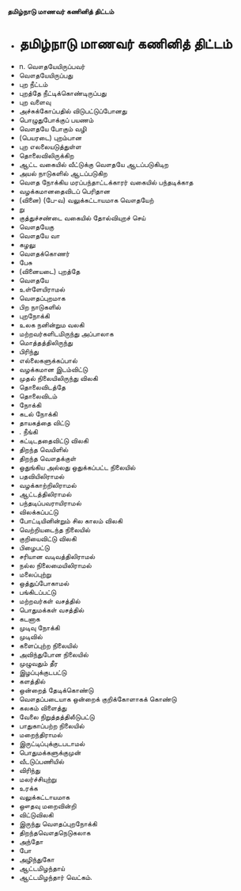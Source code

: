 **தமிழ்நாடு மாணவர் கணினித் திட்டம்**
- # தமிழ்நாடு மாணவர் கணினித் திட்டம்
- n. வௌதயேயிருப்பவர்
- வௌதயேயிருப்பது
- புற நீட்டம்
- புறத்தே நீட்டிக்கொண்டிருப்பது
- புற வளைவு
- அச்சுக்கோப்பதில் விடுபட்டுப்போனது
- பொழுதுபோக்குப் பயணம்
- வௌதயே போகும் வழி
- (பெயரடை) புறம்பான
- புற எலலையடுத்துள்ள
-  தொலைவிலிருக்கிற
- ஆட்ட வகையில் வீட்டுக்கு வௌதயே ஆடப்படுகிடிற
- அயல் நாடுகளில் ஆடப்படுகிற
- வௌத நோக்கிய மரப்பந்தாட்டக்காரர் வகையில் பந்தடிக்காத
- வழக்கமானதைவிடப் பெரிதான
- (வினை) (பே-வ) வலுக்கட்டாயமாக வௌதயேற்
- று
- குத்துச்சண்டை வகையில் தோல்வியுறச் செய்
- வௌதயேகு
- வௌதயே வா
- கழலு
- வௌதக்கொணர்
- பேசு
- (வினையடை) புறத்தே
- வௌதயே
- உள்ளேயிராமல்
- வௌதப்புறமாக
- பிற நாடுகளில்
- புறநோக்கி
- உலக நனின்றும வலகி
- மற்றவர்களிடமிருந்து அப்பாலாக
- மொத்தத்திலிருந்து
- பிரிந்து
- எல்லைகளுக்கப்பால்
- வழக்கமான இடம்விட்டு
- முதல் நிலையிலிருந்து விலகி
- தொலைவிடத்தே
- தொலைவிடம்
- நோக்கி
- கடல் நோக்கி
- தாயகத்தை விட்டு
- . நீங்கி
- கட்டிடததைவிட்டு விலகி
- திறந்த வெயிளில்
- திறந்த வௌதக்குள்
- ஒதுங்கிய அல்லது ஒதுக்கப்பட்ட நிலையில்
- பதவியிலிராமல்
- வழக்காற்றிலிராமல்
- ஆட்டத்திலிராமல்
- பந்தடிப்பவராயிராமல்
- விலக்கப்பட்டு
- போட்டியினின்றும் சில காலம் விலகி
- வெற்றியடைந்த நிலையில்
- குறியைவிட்டு விலகி
- பிழைபட்டு
- சரியான வடிவத்திலிராமல்
- நல்ல நிலைமையிலிராமல்
- மலைப்புற்று
- ஒத்துப்போகாமல்
- பங்கிடப்பட்டு
- மற்றவர்கள் வசத்தில்
- பொதுமக்கள் வசத்தில்
- கடனாக
- முடிவு நோக்கி
- முடிவில்
- களைப்புற்ற நிலையில்
- அவிந்துபோன நிலையில்
- முழுவதும் தீர
- இழப்புக்குடபட்டு
- களத்தில்
- ஒன்றைத் தேடிக்கொண்டு
- வௌதப்படையாக ஒன்றைக் குறிக்கோளாகக் கொண்டு
- கலகம் விளைத்து
- வேலை நிறுத்தத்திலீடுபட்டு
- பாதுகாப்பற்ற நிலையில்
- மறைந்திராமல்
- இருட்டிப்புக்குடபடாமல்
- பொதுமக்களுக்குமுன்
- வீடடுப்பணியில்
- விரிந்து
- மலர்ச்சியுற்று
- உரக்க
- வலுக்கட்டாயமாக
- ஔதவு மறைவின்றி
- விட்டுவிலகி
- இருந்து வௌதப்புறநோக்கி
- திறந்தவௌதநெடுகலாக
- அந்தோ
- போ
- அழிந்துகோ
- ஆட்டமிழந்தாய்
- ஆட்டமிழந்தார் வெட்கம்.

